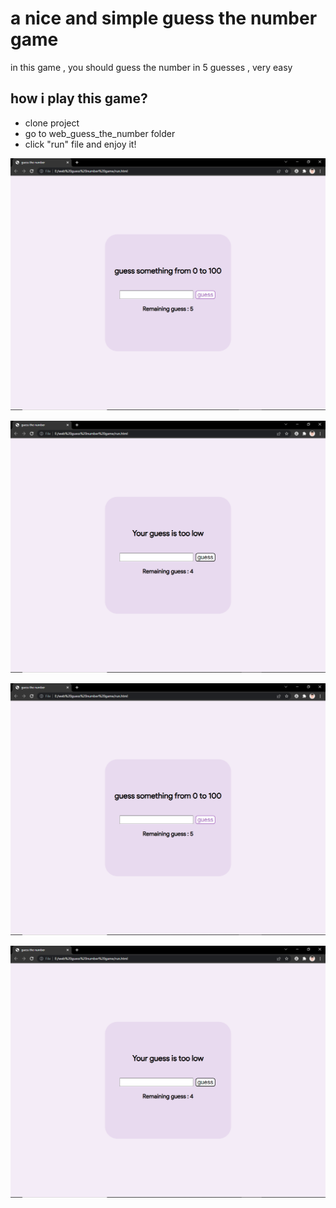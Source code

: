 # a nice and simple guess the number game
in this game , you should guess the number in 5 guesses , very easy


## how i play this game?
* clone project
* go to web_guess_the_number folder
* click "run" file and enjoy it!







![alt text](screen_shots/1.png)

![alt text](screen_shots/2.png)

![alt text](screen_shots/1.png)

![alt text](screen_shots/2.png)